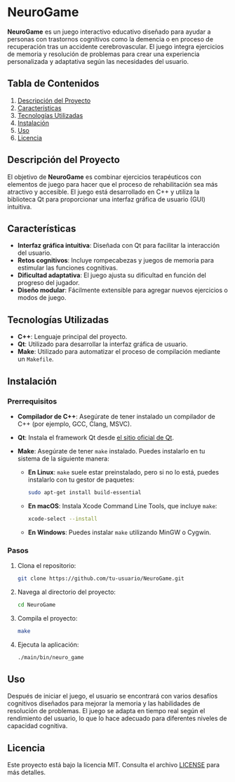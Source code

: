 # NeuroGame

**NeuroGame** es un juego interactivo educativo diseñado para ayudar a personas con trastornos cognitivos como la demencia o en proceso de recuperación tras un accidente cerebrovascular. El juego integra ejercicios de memoria y resolución de problemas para crear una experiencia personalizada y adaptativa según las necesidades del usuario.

## Tabla de Contenidos

1. [Descripción del Proyecto](#descripción-del-proyecto)
2. [Características](#características)
3. [Tecnologías Utilizadas](#tecnologías-utilizadas)
4. [Instalación](#instalación)
5. [Uso](#uso)
6. [Licencia](#licencia)

## Descripción del Proyecto

El objetivo de **NeuroGame** es combinar ejercicios terapéuticos con elementos de juego para hacer que el proceso de rehabilitación sea más atractivo y accesible. El juego está desarrollado en C++ y utiliza la biblioteca Qt para proporcionar una interfaz gráfica de usuario (GUI) intuitiva.

## Características

- **Interfaz gráfica intuitiva**: Diseñada con Qt para facilitar la interacción del usuario.
- **Retos cognitivos**: Incluye rompecabezas y juegos de memoria para estimular las funciones cognitivas.
- **Dificultad adaptativa**: El juego ajusta su dificultad en función del progreso del jugador.
- **Diseño modular**: Fácilmente extensible para agregar nuevos ejercicios o modos de juego.

## Tecnologías Utilizadas

- **C++**: Lenguaje principal del proyecto.
- **Qt**: Utilizado para desarrollar la interfaz gráfica de usuario.
- **Make**: Utilizado para automatizar el proceso de compilación mediante un `Makefile`.

## Instalación

### Prerrequisitos

- **Compilador de C++**: Asegúrate de tener instalado un compilador de C++ (por ejemplo, GCC, Clang, MSVC).
- **Qt**: Instala el framework Qt desde [el sitio oficial de Qt](https://www.qt.io/download).
- **Make**: Asegúrate de tener `make` instalado. Puedes instalarlo en tu sistema de la siguiente manera:

    - **En Linux**: `make` suele estar preinstalado, pero si no lo está, puedes instalarlo con tu gestor de paquetes:
    
      ```bash
      sudo apt-get install build-essential
      ```

    - **En macOS**: Instala Xcode Command Line Tools, que incluye `make`:

      ```bash
      xcode-select --install
      ```

    - **En Windows**: Puedes instalar `make` utilizando MinGW o Cygwin.

### Pasos

1. Clona el repositorio:

    ```bash
    git clone https://github.com/tu-usuario/NeuroGame.git
    ```

2. Navega al directorio del proyecto:

    ```bash
    cd NeuroGame
    ```

3. Compila el proyecto:

    ```bash
    make
    ```

4. Ejecuta la aplicación:

    ```bash
    ./main/bin/neuro_game
    ```

## Uso

Después de iniciar el juego, el usuario se encontrará con varios desafíos cognitivos diseñados para mejorar la memoria y las habilidades de resolución de problemas. El juego se adapta en tiempo real según el rendimiento del usuario, lo que lo hace adecuado para diferentes niveles de capacidad cognitiva.

## Licencia

Este proyecto está bajo la licencia MIT. Consulta el archivo [LICENSE](LICENSE) para más detalles.

